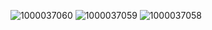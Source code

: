 ![1000037060](https://github.com/Komaru0/-/assets/167030328/ed7f24de-a7d0-49d8-978c-fd58a3b3a142)
![1000037059](https://github.com/Komaru0/-/assets/167030328/4ec4759e-f710-4c28-b51f-84a02537248c)
![1000037058](https://github.com/Komaru0/-/assets/167030328/ab794efc-b0c6-453b-833c-290cc0ab8d05)
